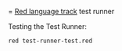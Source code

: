 = [Red language track](https://github.com/exercism/red/) test runner

Testing the Test Runner:

```
red test-runner-test.red
```
